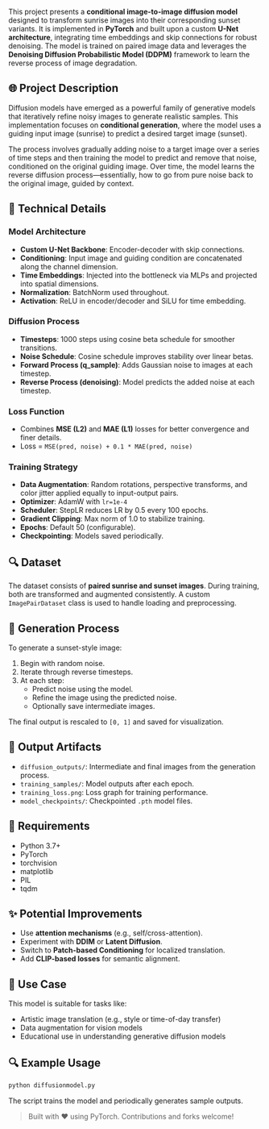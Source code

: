 This project presents a **conditional image-to-image diffusion model** designed to transform sunrise images into their corresponding sunset variants. It is implemented in **PyTorch** and built upon a custom **U-Net architecture**, integrating time embeddings and skip connections for robust denoising. The model is trained on paired image data and leverages the **Denoising Diffusion Probabilistic Model (DDPM)** framework to learn the reverse process of image degradation.

## 🌐 Project Description

Diffusion models have emerged as a powerful family of generative models that iteratively refine noisy images to generate realistic samples. This implementation focuses on **conditional generation**, where the model uses a guiding input image (sunrise) to predict a desired target image (sunset).

The process involves gradually adding noise to a target image over a series of time steps and then training the model to predict and remove that noise, conditioned on the original guiding image. Over time, the model learns the reverse diffusion process—essentially, how to go from pure noise back to the original image, guided by context.

## 🧠 Technical Details

### Model Architecture
- **Custom U-Net Backbone**: Encoder-decoder with skip connections.
- **Conditioning**: Input image and guiding condition are concatenated along the channel dimension.
- **Time Embeddings**: Injected into the bottleneck via MLPs and projected into spatial dimensions.
- **Normalization**: BatchNorm used throughout.
- **Activation**: ReLU in encoder/decoder and SiLU for time embedding.

### Diffusion Process
- **Timesteps**: 1000 steps using cosine beta schedule for smoother transitions.
- **Noise Schedule**: Cosine schedule improves stability over linear betas.
- **Forward Process (q_sample)**: Adds Gaussian noise to images at each timestep.
- **Reverse Process (denoising)**: Model predicts the added noise at each timestep.

### Loss Function
- Combines **MSE (L2)** and **MAE (L1)** losses for better convergence and finer details.
- Loss = `MSE(pred, noise) + 0.1 * MAE(pred, noise)`

### Training Strategy
- **Data Augmentation**: Random rotations, perspective transforms, and color jitter applied equally to input-output pairs.
- **Optimizer**: AdamW with `lr=1e-4`
- **Scheduler**: StepLR reduces LR by 0.5 every 100 epochs.
- **Gradient Clipping**: Max norm of 1.0 to stabilize training.
- **Epochs**: Default 50 (configurable).
- **Checkpointing**: Models saved periodically.

## 🔍 Dataset

The dataset consists of **paired sunrise and sunset images**. During training, both are transformed and augmented consistently. A custom `ImagePairDataset` class is used to handle loading and preprocessing.

## 🏁 Generation Process

To generate a sunset-style image:
1. Begin with random noise.
2. Iterate through reverse timesteps.
3. At each step:
   - Predict noise using the model.
   - Refine the image using the predicted noise.
   - Optionally save intermediate images.

The final output is rescaled to `[0, 1]` and saved for visualization.

## 📂 Output Artifacts
- `diffusion_outputs/`: Intermediate and final images from the generation process.
- `training_samples/`: Model outputs after each epoch.
- `training_loss.png`: Loss graph for training performance.
- `model_checkpoints/`: Checkpointed `.pth` model files.

## 🔧 Requirements
- Python 3.7+
- PyTorch
- torchvision
- matplotlib
- PIL
- tqdm

## ✨ Potential Improvements
- Use **attention mechanisms** (e.g., self/cross-attention).
- Experiment with **DDIM** or **Latent Diffusion**.
- Switch to **Patch-based Conditioning** for localized translation.
- Add **CLIP-based losses** for semantic alignment.

## 📌 Use Case
This model is suitable for tasks like:
- Artistic image translation (e.g., style or time-of-day transfer)
- Data augmentation for vision models
- Educational use in understanding generative diffusion models

## 🔍 Example Usage

```bash
python diffusionmodel.py
```

The script trains the model and periodically generates sample outputs.

> Built with ❤️ using PyTorch. Contributions and forks welcome!
